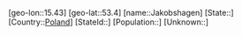 ﻿---
location: [53.4,15.43]
type: City
tags:
- geo/City


SpocWebEntityId: 31154
isDeleted: false
confidential: public

---
[geo-lon::15.43]
[geo-lat::53.4]
[name::Jakobshagen]
[State::]
[Country::[Poland](geo/Continent/Europe/Poland.md)]
[StateId::]
[Population::]
[Unknown::]


